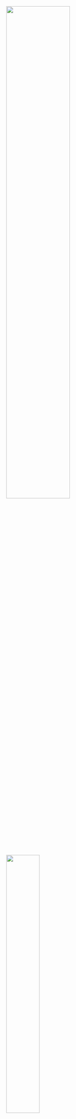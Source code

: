 <div>
    <img src="https://github-readme-stats.vercel.app/api?username=gubalero&show_icons=true&theme=tokyonight&count_private=true&hide=stars&locale=pt-br&include_all_commits=true" width="58%"/>
    <img src="https://github-readme-stats.vercel.app/api/top-langs/?username=gubalero&layout=compact&show_icons=true&theme=tokyonight&count_private=true&hide=stars&locale=pt-br&include_all_commits=true&langs_count=10" width="42%"/>
</div>
